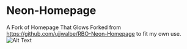 # Neon-Homepage
A Fork of Homepage That Glows
Forked from https://github.com/ujjwalbe/RBO-Neon-Homepage to fit my own use.
![Alt Text](https://github.com/ujjwalbe/RBO-Neon-Homepage/blob/master/preview.png "preview")
